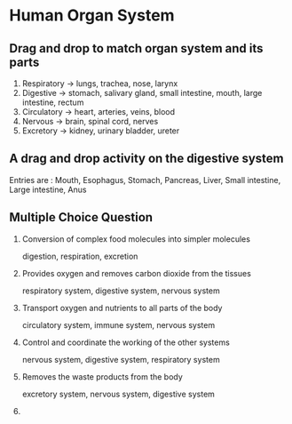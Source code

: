 # Human Organ System

## Drag and drop to match organ system and its parts

1. Respiratory → lungs, trachea, nose, larynx
2. Digestive   → stomach, salivary gland, small intestine, mouth, large intestine, rectum
3. Circulatory → heart, arteries, veins, blood
4. Nervous     → brain, spinal cord, nerves
5. Excretory   → kidney, urinary bladder, ureter

## A drag and drop activity on the digestive system

Entries are : Mouth, Esophagus, Stomach, Pancreas, Liver, Small intestine, Large intestine, Anus

## Multiple Choice Question

1. Conversion of complex food molecules into simpler molecules 
   
   digestion, respiration, excretion
   
2. Provides oxygen and removes carbon dioxide from the tissues 

   respiratory system, digestive system, nervous system
   
3. Transport oxygen and nutrients to all parts of the body

   circulatory system, immune system, nervous system
   
4.  Control and coordinate the working of the other systems

    nervous system, digestive system, respiratory system
    
5.  Removes the waste products from the body

    excretory system, nervous system, digestive system
    
6.

